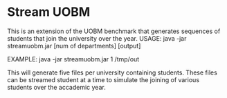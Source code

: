 # Stream UOBM

This is an extension of the UOBM benchmark that generates sequences of students that join the university over the year.
USAGE: java -jar streamuobm.jar [num of departments] [output]
  
EXAMPLE: java -jar streamuobm.jar 1 /tmp/out

This will generate five files per university containing students. These files can be streamed student at a time to simulate the joining of various students over the accademic year.

